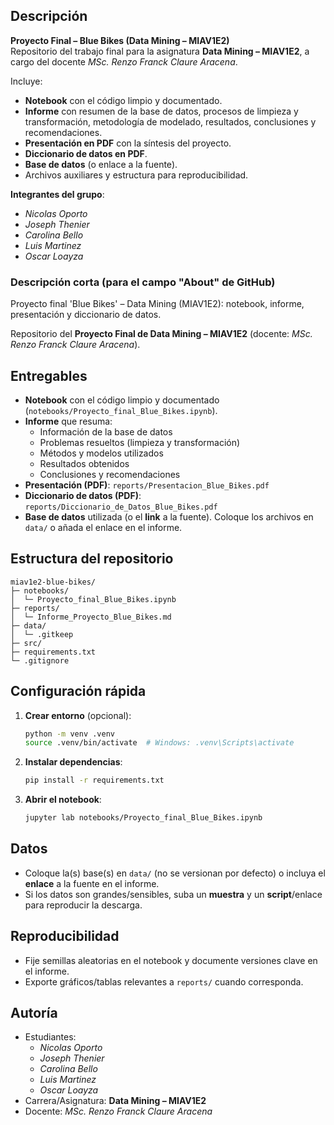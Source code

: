 ## Descripción
**Proyecto Final – Blue Bikes (Data Mining – MIAV1E2)**  
Repositorio del trabajo final para la asignatura **Data Mining – MIAV1E2**, a cargo del docente *MSc. Renzo Franck Claure Aracena*.

Incluye:
- **Notebook** con el código limpio y documentado.
- **Informe** con resumen de la base de datos, procesos de limpieza y transformación, metodología de modelado, resultados, conclusiones y recomendaciones.
- **Presentación en PDF** con la síntesis del proyecto.
- **Diccionario de datos en PDF**.
- **Base de datos** (o enlace a la fuente).
- Archivos auxiliares y estructura para reproducibilidad.

**Integrantes del grupo**:  
- *Nicolas Oporto*  
- *Joseph Thenier*  
- *Carolina Bello*  
- *Luis Martinez*  
- *Oscar Loayza*

### Descripción corta (para el campo "About" de GitHub)
Proyecto final 'Blue Bikes' – Data Mining (MIAV1E2): notebook, informe, presentación y diccionario de datos.


Repositorio del **Proyecto Final de Data Mining – MIAV1E2** (docente: *MSc. Renzo Franck Claure Aracena*).

## Entregables
- **Notebook** con el código limpio y documentado (`notebooks/Proyecto_final_Blue_Bikes.ipynb`).
- **Informe** que resuma:
  - Información de la base de datos
  - Problemas resueltos (limpieza y transformación)
  - Métodos y modelos utilizados
  - Resultados obtenidos
  - Conclusiones y recomendaciones
- **Presentación (PDF)**: `reports/Presentacion_Blue_Bikes.pdf`
- **Diccionario de datos (PDF)**: `reports/Diccionario_de_Datos_Blue_Bikes.pdf`
- **Base de datos** utilizada (o el **link** a la fuente). Coloque los archivos en `data/` o añada el enlace en el informe.
## Estructura del repositorio
```
miav1e2-blue-bikes/
├─ notebooks/
│  └─ Proyecto_final_Blue_Bikes.ipynb
├─ reports/
│  └─ Informe_Proyecto_Blue_Bikes.md
├─ data/
│  └─ .gitkeep
├─ src/
├─ requirements.txt
└─ .gitignore
```

## Configuración rápida
1. **Crear entorno** (opcional):
   ```bash
   python -m venv .venv
   source .venv/bin/activate  # Windows: .venv\Scripts\activate
   ```

2. **Instalar dependencias**:
   ```bash
   pip install -r requirements.txt
   ```

3. **Abrir el notebook**:
   ```bash
   jupyter lab notebooks/Proyecto_final_Blue_Bikes.ipynb
   ```

## Datos
- Coloque la(s) base(s) en `data/` (no se versionan por defecto) o incluya el **enlace** a la fuente en el informe.
- Si los datos son grandes/sensibles, suba un **muestra** y un **script**/enlace para reproducir la descarga.

## Reproducibilidad
- Fije semillas aleatorias en el notebook y documente versiones clave en el informe.
- Exporte gráficos/tablas relevantes a `reports/` cuando corresponda.

## Autoría
- Estudiantes:
  - *Nicolas Oporto*
  - *Joseph Thenier*
  - *Carolina Bello*
  - *Luis Martinez*
  - *Oscar Loayza*
- Carrera/Asignatura: **Data Mining – MIAV1E2**  
- Docente: *MSc. Renzo Franck Claure Aracena*

